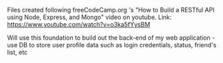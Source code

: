 Files created following freeCodeCamp.org 's "How to Build a RESTful API using Node, Express, and Mongo" video on youtube. Link: https://www.youtube.com/watch?v=o3ka5fYysBM

Will use this foundation to build out the back-end of my web application -
use DB to store user profile data such as login credentials, status, friend's list, etc